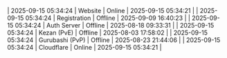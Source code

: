 | 2025-09-15 05:34:24 | Website | Online | 2025-09-15 05:34:21 |
| 2025-09-15 05:34:24 | Registration | Offline | 2025-09-09 16:40:23 |
| 2025-09-15 05:34:24 | Auth Server | Offline | 2025-08-18 09:33:31 |
| 2025-09-15 05:34:24 | Kezan (PvE) | Offline | 2025-08-03 17:58:02 |
| 2025-09-15 05:34:24 | Gurubashi (PvP) | Offline | 2025-08-23 21:44:06 |
| 2025-09-15 05:34:24 | Cloudflare | Online | 2025-09-15 05:34:21 |

